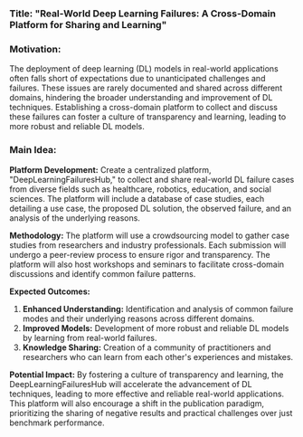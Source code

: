 ### Title: "Real-World Deep Learning Failures: A Cross-Domain Platform for Sharing and Learning"

### Motivation:
The deployment of deep learning (DL) models in real-world applications often falls short of expectations due to unanticipated challenges and failures. These issues are rarely documented and shared across different domains, hindering the broader understanding and improvement of DL techniques. Establishing a cross-domain platform to collect and discuss these failures can foster a culture of transparency and learning, leading to more robust and reliable DL models.

### Main Idea:
**Platform Development:** Create a centralized platform, "DeepLearningFailuresHub," to collect and share real-world DL failure cases from diverse fields such as healthcare, robotics, education, and social sciences. The platform will include a database of case studies, each detailing a use case, the proposed DL solution, the observed failure, and an analysis of the underlying reasons.

**Methodology:** The platform will use a crowdsourcing model to gather case studies from researchers and industry professionals. Each submission will undergo a peer-review process to ensure rigor and transparency. The platform will also host workshops and seminars to facilitate cross-domain discussions and identify common failure patterns.

**Expected Outcomes:**
1. **Enhanced Understanding:** Identification and analysis of common failure modes and their underlying reasons across different domains.
2. **Improved Models:** Development of more robust and reliable DL models by learning from real-world failures.
3. **Knowledge Sharing:** Creation of a community of practitioners and researchers who can learn from each other's experiences and mistakes.

**Potential Impact:**
By fostering a culture of transparency and learning, the DeepLearningFailuresHub will accelerate the advancement of DL techniques, leading to more effective and reliable real-world applications. This platform will also encourage a shift in the publication paradigm, prioritizing the sharing of negative results and practical challenges over just benchmark performance.